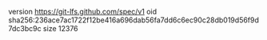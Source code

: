 version https://git-lfs.github.com/spec/v1
oid sha256:236ace7ac1722f12be416a696dab56fa7dd6c6ec90c28db019d56f9d7dc3bc9c
size 12376
